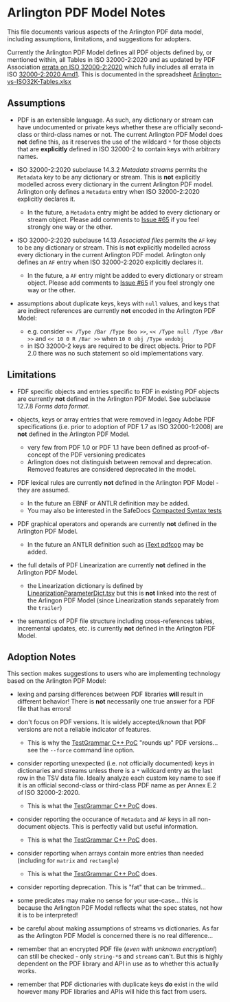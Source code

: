 # Arlington PDF Model Notes

This file documents various aspects of the Arlington PDF data model, including assumptions, limitations, and suggestions for adopters.  

Currently the Arlington PDF Model defines all PDF objects defined by, or mentioned within, all Tables in ISO 32000-2:2020 and as updated by PDF Association [errata on ISO 32000-2:2020](https://pdf-issues.pdfa.org/32000-2-2020/) which fully includes all errata in ISO [32000-2:2020 Amd1](https://pdfa.org/errata/errata-for-iso-32000-2-2020/). This is documented in  the spreadsheet [Arlington-vs-ISO32K-Tables.xlsx](./Arlington-vs-ISO32K-Tables.xlsx) 

## Assumptions

* PDF is an extensible language. As such, any dictionary or stream can have undocumented or private keys whether these are officially second-class or third-class names or not. The current Arlington PDF Model does **not** define this, as it reserves the use of the wildcard `*` for those objects that are **explicitly** defined in ISO 32000-2 to contain keys with arbitrary names.

* ISO 32000-2:2020 subclause 14.3.2 _Metadata streams_ permits the `Metadata` key to be any dictionary or stream. This is **not** explicitly modelled across every dictionary in the current Arlington PDF model. Arlington only defines a `Metadata` entry when ISO 32000-2:2020 explicitly declares it. 
    - In the future, a `Metadata` entry might be added to every dictionary or stream object. Please add comments to [Issue #65](https://github.com/pdf-association/arlington-pdf-model/issues/65) if you feel strongly one way or the other.

* ISO 32000-2:2020 subclause 14.13 _Associated files_ permits the `AF` key to be any dictionary or stream. This is **not** explicitly modelled across every dictionary in the current Arlington PDF model. Arlington only defines an `AF` entry when ISO 32000-2:2020 explicitly declares it. 
    - In the future, a `AF` entry might be added to every dictionary or stream object. Please add comments to [Issue #65](https://github.com/pdf-association/arlington-pdf-model/issues/65) if you feel strongly one way or the other.

* assumptions about duplicate keys, keys with `null` values, and keys that are indirect references are currently **not** encoded in the Arlington PDF Model:
    - e.g. consider `<< /Type /Bar /Type Boo >>`, `<< /Type null /Type /Bar >>` and `<< 10 0 R /Bar >>` when `10 0 obj /Type endobj`
    - in ISO 32000-2 keys are required to be direct objects. Prior to PDF 2.0 there was no such statement so old implementations vary. 

## Limitations

* FDF specific objects and entries specific to FDF in existing PDF objects are currently **not** defined in the Arlington PDF Model. See subclause 12.7.8 _Forms data format_.

* objects, keys or array entries that were removed in legacy Adobe PDF specifications (i.e. prior to adoption of PDF 1.7 as ISO 32000-1:2008) are **not** defined in the Arlington PDF Model.
    - very few from PDF 1.0 or PDF 1.1 have been defined as proof-of-concept of the PDF versioning predicates
    - Arlington does not distinguish between removal and deprecation. Removed features are considered deprecated in the model.

* PDF lexical rules are currently **not** defined in the Arlington PDF Model - they are assumed.
    - In the future an EBNF or ANTLR definition may be added.
    - You may also be interested in the SafeDocs [Compacted Syntax tests](https://github.com/pdf-association/safedocs/tree/main/CompactedSyntax)

* PDF graphical operators and operands are currently **not** defined in the Arlington PDF Model.
    - In the future an ANTLR definition such as [iText pdfcop](https://github.com/itext/pdfcop) may be added.

* the full details of PDF Linearization are currently **not** defined in the Arlington PDF Model.
    - the Linearization dictionary is defined by [LinearizationParameterDict.tsv](./tsv/latest/LinearizationParameterDict.tsv) but this is **not** linked into the rest of the Arlingon PDF Model (since Linearization stands separately from the `trailer`)

* the semantics of PDF file structure including cross-references tables, incremental updates, etc. is currently **not** defined in the Arlington PDF Model.


## Adoption Notes

This section makes suggestions to users who are implementing technology based on the Arlington PDF Model:

* lexing and parsing differences between PDF libraries **will** result in different behavior! There is **not** necessarily one true answer for a PDF file that has errors! 

* don't focus on PDF versions. It is widely accepted/known that PDF versions are not a reliable indicator of features.
    - This is why the [TestGrammar C++ PoC](TestGrammar) "rounds up" PDF versions... see the `--force` command line option.

* consider reporting unexpected (i.e. not officially documented) keys in dictionaries and streams unless there is a `*` wildcard entry as the last row in the TSV data file. Ideally analyze each custom key name to see if it is an official second-class or third-class PDF name as per Annex E.2 of ISO 32000-2:2020. 
    - This is what the [TestGrammar C++ PoC](TestGrammar) does.

* consider reporting the occurance of `Metadata` and `AF` keys in all non-document objects. This is perfectly valid but useful information.
    - This is what the [TestGrammar C++ PoC](TestGrammar) does.

* consider reporting when arrays contain more entries than needed (including for `matrix` and `rectangle`)
    - This is what the [TestGrammar C++ PoC](TestGrammar) does.

* consider reporting deprecation. This is "fat" that can be trimmed...

* some predicates may make no sense for your use-case... this is because the Arlington PDF Model reflects what the spec states, not how it is to be interpreted!

* be careful about making assumptions of streams vs dictionaries. As far as the Arlington PDF Model is concerned there is no real difference... 

* remember that an encrypted PDF file (_even with unknown encryption!_) can still be checked - only `string-*`s and `stream`s can't. But this is highly dependent on the PDF library and API in use as to whether this actually works.

* remember that PDF dictionaries with duplicate keys **do** exist in the wild however many PDF libraries and APIs will hide this fact from users.

